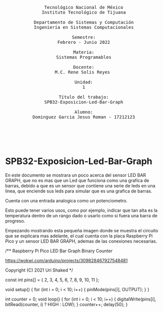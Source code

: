 <pre>

	<p align=center>

Tecnológico Nacional de México
Instituto Tecnológico de Tijuana

Departamento de Sistemas y Computación
Ingeniería en Sistemas Computacionales

Semestre:
Febrero - Junio 2022

Materia:
Sistemas Programables

Docente:
M.C. Rene Solis Reyes 

Unidad:
1

Título del trabajo:
SPB32-Exposicion-Led-Bar-Graph

Alumno:
Dominguez Garcia Jesus Roman - 17212123

	</p>

</pre>

# SPB32-Exposicion-Led-Bar-Graph

En este documento se mostrara un poco acerca del sensor LED BAR GRAPH, que no es mas que un Led que funciona como una grafica de barras, debido a que es un
sensor que contiene una serie de leds en una linea, que enciende sus leds para simular que es una grafica de barras. 

Cuenta con una entrada analogica como un potenciometro.

Esto puede tener varios usos, como por ejemplo, indicar que tan alta es la temperatura dentro de un rango dado o usarlo como si fuera una barra de progreso.

Empezando mostrando esta pequeña imagen donde se muestra el circuito que se explicara mas adelante, el cual cuenta con la placa Raspberry Pi Pico y un sensor
LED BAR GRAPH, ademas de las conexiones necesarias.



/**
  Raspberry Pi Pico LED Bar Graph Binary Counter

  https://wokwi.com/arduino/projects/309828467927548481
  
  Copyright (C) 2021 Uri Shaked
*/

const int pins[] = { 2, 3, 4, 5, 6, 7, 8, 9, 10, 11 };

void setup() {
  for (int i = 0; i < 10; i++) {
    pinMode(pins[i], OUTPUT);
  }
}

int counter = 0;
void loop() {
  for (int i = 0; i < 10; i++) {
    digitalWrite(pins[i], bitRead(counter, i) ? HIGH : LOW);
  }
  counter++;
  delay(50);
}

